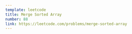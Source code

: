 ```yaml
---
template: leetcode
title: Merge Sorted Array
number: 88
link: https://leetcode.com/problems/merge-sorted-array
---
```

